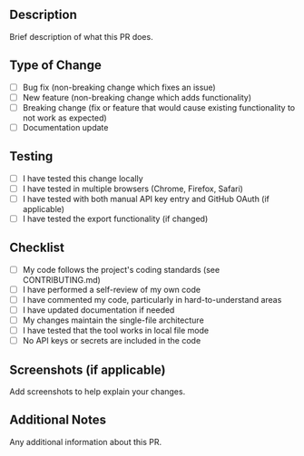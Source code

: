 ## Description
Brief description of what this PR does.

## Type of Change
- [ ] Bug fix (non-breaking change which fixes an issue)
- [ ] New feature (non-breaking change which adds functionality)
- [ ] Breaking change (fix or feature that would cause existing functionality to not work as expected)
- [ ] Documentation update

## Testing
- [ ] I have tested this change locally
- [ ] I have tested in multiple browsers (Chrome, Firefox, Safari)
- [ ] I have tested with both manual API key entry and GitHub OAuth (if applicable)
- [ ] I have tested the export functionality (if changed)

## Checklist
- [ ] My code follows the project's coding standards (see CONTRIBUTING.md)
- [ ] I have performed a self-review of my own code
- [ ] I have commented my code, particularly in hard-to-understand areas
- [ ] I have updated documentation if needed
- [ ] My changes maintain the single-file architecture
- [ ] I have tested that the tool works in local file mode
- [ ] No API keys or secrets are included in the code

## Screenshots (if applicable)
Add screenshots to help explain your changes.

## Additional Notes
Any additional information about this PR. 